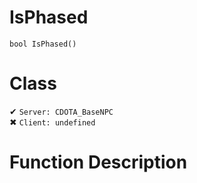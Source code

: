 # IsPhased
```
bool IsPhased()
```
# Class
✔ `Server: CDOTA_BaseNPC`  
✖ `Client: undefined`  

# Function Description

